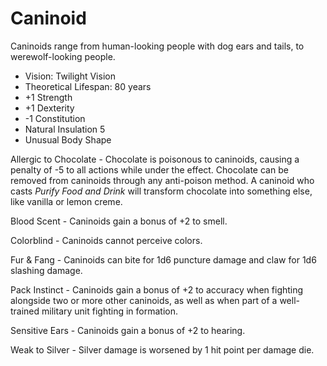 # Caninoid

Caninoids range from human-looking people with dog ears and tails, to werewolf-looking people.

- Vision: Twilight Vision
- Theoretical Lifespan: 80 years
- +1 Strength
- +1 Dexterity
- -1 Constitution
- Natural Insulation 5
- Unusual Body Shape

Allergic to Chocolate - Chocolate is poisonous to caninoids, causing a penalty of -5 to all actions while under the effect. Chocolate can be removed from caninoids through any anti-poison method. A caninoid who casts *Purify Food and Drink* will transform chocolate into something else, like vanilla or lemon creme.

Blood Scent - Caninoids gain a bonus of +2 to smell.

Colorblind - Caninoids cannot perceive colors.

Fur & Fang - Caninoids can bite for 1d6 puncture damage and claw for 1d6 slashing damage.

Pack Instinct - Caninoids gain a bonus of +2 to accuracy when fighting alongside two or more other caninoids, as well as when part of a well-trained military unit fighting in formation.

Sensitive Ears - Caninoids gain a bonus of +2 to hearing.

Weak to Silver - Silver damage is worsened by 1 hit point per damage die.
